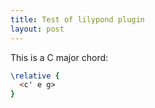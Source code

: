 ```yaml
---
title: Test of lilypond plugin
layout: post
---
```


This is a C major chord:

```lilypond
\relative {
  <c' e g>
}
```

